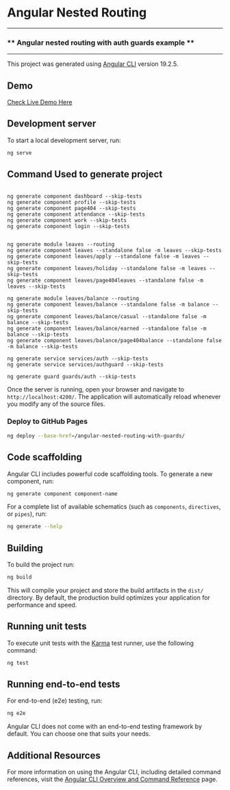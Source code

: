 # Angular Nested Routing

---

### ** Angular nested routing with auth guards example **

---

This project was generated using [Angular CLI](https://github.com/angular/angular-cli) version 19.2.5.

## Demo

[Check Live Demo Here](https://deepaksorthiya.github.io/angular-nested-routing-with-guards/
)

## Development server

To start a local development server, run:

```bash
ng serve
```

## Command Used to generate project

```

ng generate component dashboard --skip-tests
ng generate component profile --skip-tests
ng generate component page404 --skip-tests
ng generate component attendance --skip-tests
ng generate component work --skip-tests
ng generate component login --skip-tests


ng generate module leaves --routing
ng generate component leaves --standalone false -m leaves --skip-tests
ng generate component leaves/apply --standalone false -m leaves --skip-tests
ng generate component leaves/holiday --standalone false -m leaves --skip-tests
ng generate component leaves/page404leaves --standalone false -m leaves --skip-tests

ng generate module leaves/balance --routing
ng generate component leaves/balance --standalone false -m balance --skip-tests
ng generate component leaves/balance/casual --standalone false -m balance --skip-tests
ng generate component leaves/balance/earned --standalone false -m balance --skip-tests
ng generate component leaves/balance/page404balance --standalone false -m balance --skip-tests

ng generate service services/auth --skip-tests
ng generate service services/authguard --skip-tests

ng generate guard guards/auth --skip-tests

```

Once the server is running, open your browser and navigate to `http://localhost:4200/`. The application will automatically reload whenever you modify any of the source files.

### Deploy to GitHub Pages

```bash
ng deploy --base-href=/angular-nested-routing-with-guards/
```

## Code scaffolding

Angular CLI includes powerful code scaffolding tools. To generate a new component, run:

```bash
ng generate component component-name
```

For a complete list of available schematics (such as `components`, `directives`, or `pipes`), run:

```bash
ng generate --help
```

## Building

To build the project run:

```bash
ng build
```

This will compile your project and store the build artifacts in the `dist/` directory. By default, the production build optimizes your application for performance and speed.

## Running unit tests

To execute unit tests with the [Karma](https://karma-runner.github.io) test runner, use the following command:

```bash
ng test
```

## Running end-to-end tests

For end-to-end (e2e) testing, run:

```bash
ng e2e
```

Angular CLI does not come with an end-to-end testing framework by default. You can choose one that suits your needs.

## Additional Resources

For more information on using the Angular CLI, including detailed command references, visit the [Angular CLI Overview and Command Reference](https://angular.dev/tools/cli) page.

